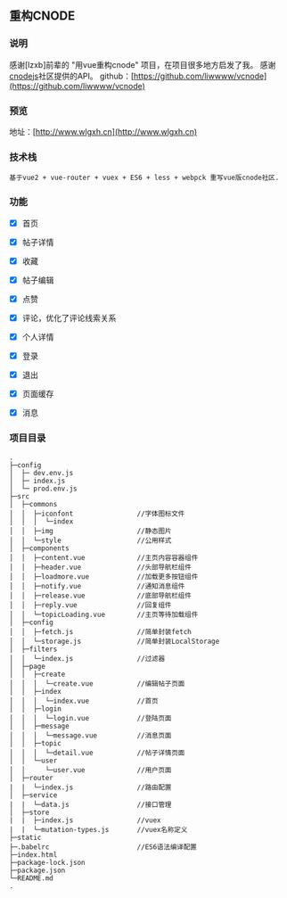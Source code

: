 ## 重构CNODE

### 说明

感谢[lzxb]前辈的 "用vue重构cnode" 项目，在项目很多地方启发了我。
感谢[cnodejs](https://cnodejs.org/)社区提供的API。
github：[https://github.com/liwwww/vcnode](https://github.com/liwwww/vcnode)

### 预览
地址：[http://www.wlgxh.cn](http://www.wlgxh.cn)

### 技术栈
```
基于vue2 + vue-router + vuex + ES6 + less + webpck 重写vue版cnode社区.
```

### 功能
- [x] 首页
- [x] 帖子详情
- [x] 收藏
- [x] 帖子编辑
- [x] 点赞
- [x] 评论，优化了评论线索关系
- [x] 个人详情
- [x] 登录
- [x] 退出
- [x] 页面缓存
- [x] 消息



### 项目目录
```
.
├─config
│  ├─ dev.env.js
│  ├─ index.js
│  └─ prod.env.js
├─src
│  ├─commons
│  │  ├─iconfont                //字体图标文件
│  │  │  └─index
│  │  ├─img                     //静态图片
│  │  └─style                   //公用样式
│  ├─components
│  │  ├─content.vue             //主页内容容器组件
│  │  ├─header.vue              //头部导航栏组件
│  │  ├─loadmore.vue            //加载更多按钮组件
│  │  ├─notify.vue              //通知消息组件
│  │  ├─release.vue             //底部导航栏组件
│  │  ├─reply.vue               //回复组件
│  │  └─topicLoading.vue        //主页等待加载组件
│  ├─config
│  │  ├─fetch.js                //简单封装fetch
│  │  └─storage.js              //简单封装LocalStorage
│  ├─filters
│  │  └─index.js                //过滤器
│  ├─page
│  │  ├─create
│  │  │  └─create.vue           //编辑帖子页面
│  │  ├─index
│  │  │  └─index.vue            //首页
│  │  ├─login
│  │  │  └─login.vue            //登陆页面
│  │  ├─message
│  │  │  └─message.vue          //消息页面
│  │  ├─topic
│  │  │  └─detail.vue           //帖子详情页面
│  │  └─user
│  │     └─user.vue             //用户页面
│  ├─router
|  |  └─index.js                //路由配置
│  ├─service
|  |  └─data.js                 //接口管理
│  ├─store
|  |  ├─index.js                //vuex
|  |  └─mutation-types.js       //vuex名称定义
├─static
├─.babelrc                      //ES6语法编译配置
├─index.html
├─package-lock.json             
├─package.json
└─README.md
.
```